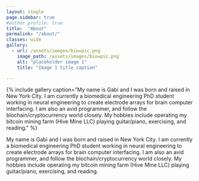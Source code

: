 ```yaml
---
layout: single
page.sidebar: true
#author_profile: true
title:  "About"
permalink: "/about/"
classes: wide
gallery:
  - url: /assets/images/bio=pic.png
    image_path: /assets/images/bio=pic.png
    alt: "placeholder image 1"
    title: "Image 1 title caption"

---
```



{% include gallery caption="My name is Gabi and I was born and raised in New York City. I am currently a biomedical engineering PhD student working in neural engineering to create electrode arrays for brain computer interfacing. I am also an avid programmer, and follow the blochain/cryptocurrency world closely. My hobbies include operating my bitcoin mining farm (Hive Mine LLC) playing guitar/piano, exercising, and reading." %}


My name is Gabi and I was born and raised in New York City. I am currently a biomedical engineering PhD student working in neural engineering to create electrode arrays for brain computer interfacing. I am also an avid programmer, and follow the blochain/cryptocurrency world closely. My hobbies include operating my bitcoin mining farm (Hive Mine LLC) playing guitar/piano, exercising, and reading.
